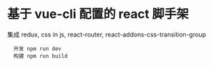 # 基于 vue-cli 配置的 react 脚手架

集成 redux, css in js, react-router, react-addons-css-transition-group

```
  开发 npm run dev
  构建 npm run build
```